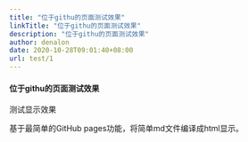 ```yaml
---
title: "位于githu的页面测试效果"
linkTitle: "位于githu的页面测试效果"
description: "位于githu的页面测试效果"
author: denalon
date: 2020-10-28T09:01:40+08:00
url: test/1
---
```


#### 位于githu的页面测试效果

测试显示效果

基于最简单的GitHub pages功能，将简单md文件编译成html显示。
